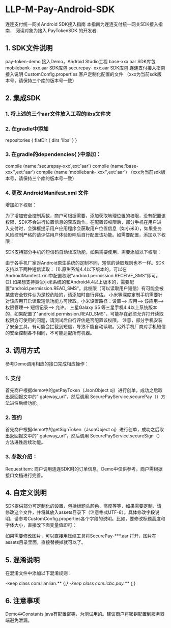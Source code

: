 # LLP-M-Pay-Android-SDK
连连支付统一网关Android SDK接入指南
本指南为连连⽀付统一网关SDK接入指南， 阅读对象为接入 PayTokenSDK 的开发者.

## 1.	SDK文件说明

pay-token-demo	接入Demo，Android Studio工程
base-xxx.aar	SDK库包
mobilebank- xxx.aar	SDK库包
securepay- xxx.aar	SDK库包
连连支付接入指南	接入说明
CustomConfig.properties	客户定制化配置的文件
（xxx为当前sdk版本号，请保持三个库的版本号一致）

## 2.	集成SDK

### 1.	将上述的三个aar文件放入工程的libs文件夹
### 2.	在gradle中添加

repositories {
        flatDir {
            dirs 'libs'
        }
}
### 3.	在gradle的dependencies{ }中添加：
compile (name:'securepay-xxx',ext:'aar')
compile (name:'base- xxx'',ext:'aar')
compile (name:'mobilebank- xxx'',ext:'aar')
（xxx为当前sdk版本号，请保持三个库的版本号一致）
### 4.	更改 AndroidManifest.xml 文件
增加如下权限：
   
为了增加安全控制系数，商户可根据需要，添加获取地理位置的权限，没有配置该权限，SDK不会进行位置信息的获取动作。在配置该权限后，部分手机在用户进入支付时，会弹框提示用户应用程序会获取用户位置信息（如小米3），如果业务风险控制严格的请评估用户体验影响后自行配置该功能。如需要配置，添加以下权限：
 
SDK支持部分手机的短信码自动读取功能，如果需要使用，需要添加以下权限：
 
由于各手机厂家对Android原生系统的定制不同，短信的读取规则也不一样。SDK支持以下两种短信读取：
(1).原生系统4.4以下版本的，可以在AndroidManifest.xml中配置权限"android.permission.RECEIVE_SMS"即可。
(2).如果想支持类似小米系统的和Android4.4以上版本的，需要配置"android.permission.READ_SMS"。此权限（可以读取用户短信）有可能会被某些安全软件认为是较危险的，请添加时自行评估。
小米等深度定制手机需要针对该应用开启读取短信功能方可读取。小米设置路径：设置--> 应用--> 该应用--> 权限管理--> 短信记录--> 允许。
三星Galaxy S5 等三星手机4.4以上系统版本的，如果配置了"android.permission.READ_SMS"，可能存在必须允许打开读取权限方可使用的问题，请测试后自行评估是否配置该权限。
注意，部分手机安装了安全工具，有可能会拦截到短信，导致不能自动读取。另外手机厂商对手机短信的安全控制各不相同，不可能适配所有机器。

## 3.	调用方式

参考Demo调用相应的接口完成相应操作：
### 1.	支付
首先商户根据demo中的getPayToken（JsonObject oj）进行创单，成功之后取出返回报文中的” gateway_url”，然后调用  SecurePayService.securePay（）方法进性后续功能。
### 2.	签约
首先商户根据demo中的getSignToken（JsonObject oj）进行创单，成功之后取出返回报文中的” gateway_url”，然后调用 SecurePayService.secureSign（）方法进性后续功能。
### 3.	参数介绍：
RequestItem: 商户调用连连SDK时的订单信息，Demo中仅供参考，商户需根据接口文档进行完善。

## 4.	自定义说明

SDK提供部分可定制化的设置，包括标题头颜色、高度等等，如果需要定制，请修改这个文件，并将其放入assets目录下（注意格式UTF-8）。具体修改字段说明，请参考CustomConfig.properties各个字段的说明。比如，要修改标题高度和字体大小，直接改下面变量值即可：
  
如果需要修改图片，可以直接用压缩工具将SecurePay-***.aar 打开，图片在assets目录里面，直接替换掉就可以了。

## 5.	混淆说明
在混淆文件中添加以下混淆规则：

-keep class com.lianlian.** {*;}
-keep class com.icbc.pay.** {*;}   

## 6.	注意事项
Demo中Constants.java有配置密钥，为测试用的。建议商户将密钥配置到服务器端避免泄漏。

